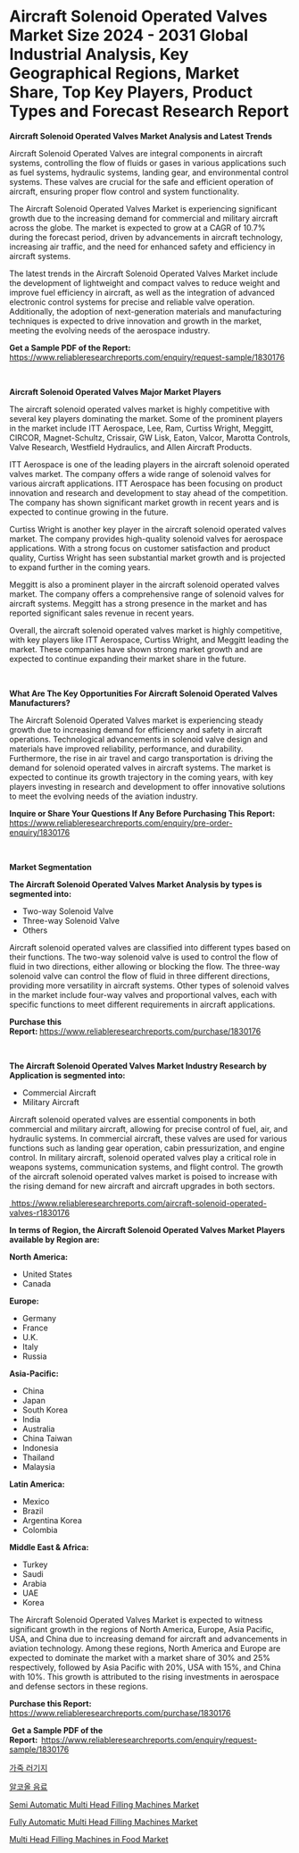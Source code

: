 <p><h1>Aircraft Solenoid Operated Valves Market Size 2024 - 2031 Global Industrial Analysis, Key Geographical Regions, Market Share, Top Key Players, Product Types and Forecast Research Report</h1></p><p><strong>Aircraft Solenoid Operated Valves Market Analysis and Latest Trends</strong></p>
<p><p>Aircraft Solenoid Operated Valves are integral components in aircraft systems, controlling the flow of fluids or gases in various applications such as fuel systems, hydraulic systems, landing gear, and environmental control systems. These valves are crucial for the safe and efficient operation of aircraft, ensuring proper flow control and system functionality.</p><p>The Aircraft Solenoid Operated Valves Market is experiencing significant growth due to the increasing demand for commercial and military aircraft across the globe. The market is expected to grow at a CAGR of 10.7% during the forecast period, driven by advancements in aircraft technology, increasing air traffic, and the need for enhanced safety and efficiency in aircraft systems.</p><p>The latest trends in the Aircraft Solenoid Operated Valves Market include the development of lightweight and compact valves to reduce weight and improve fuel efficiency in aircraft, as well as the integration of advanced electronic control systems for precise and reliable valve operation. Additionally, the adoption of next-generation materials and manufacturing techniques is expected to drive innovation and growth in the market, meeting the evolving needs of the aerospace industry.</p></p>
<p><strong>Get a Sample PDF of the Report:&nbsp;</strong> <a href="https://www.reliableresearchreports.com/enquiry/request-sample/1830176">https://www.reliableresearchreports.com/enquiry/request-sample/1830176</a></p>
<p>&nbsp;</p>
<p><strong>Aircraft Solenoid Operated Valves Major Market Players</strong></p>
<p><p>The aircraft solenoid operated valves market is highly competitive with several key players dominating the market. Some of the prominent players in the market include ITT Aerospace, Lee, Ram, Curtiss Wright, Meggitt, CIRCOR, Magnet-Schultz, Crissair, GW Lisk, Eaton, Valcor, Marotta Controls, Valve Research, Westfield Hydraulics, and Allen Aircraft Products.</p><p>ITT Aerospace is one of the leading players in the aircraft solenoid operated valves market. The company offers a wide range of solenoid valves for various aircraft applications. ITT Aerospace has been focusing on product innovation and research and development to stay ahead of the competition. The company has shown significant market growth in recent years and is expected to continue growing in the future.</p><p>Curtiss Wright is another key player in the aircraft solenoid operated valves market. The company provides high-quality solenoid valves for aerospace applications. With a strong focus on customer satisfaction and product quality, Curtiss Wright has seen substantial market growth and is projected to expand further in the coming years.</p><p>Meggitt is also a prominent player in the aircraft solenoid operated valves market. The company offers a comprehensive range of solenoid valves for aircraft systems. Meggitt has a strong presence in the market and has reported significant sales revenue in recent years.</p><p>Overall, the aircraft solenoid operated valves market is highly competitive, with key players like ITT Aerospace, Curtiss Wright, and Meggitt leading the market. These companies have shown strong market growth and are expected to continue expanding their market share in the future.</p></p>
<p>&nbsp;</p>
<p><strong>What Are The Key Opportunities For Aircraft Solenoid Operated Valves Manufacturers?</strong></p>
<p><p>The Aircraft Solenoid Operated Valves market is experiencing steady growth due to increasing demand for efficiency and safety in aircraft operations. Technological advancements in solenoid valve design and materials have improved reliability, performance, and durability. Furthermore, the rise in air travel and cargo transportation is driving the demand for solenoid operated valves in aircraft systems. The market is expected to continue its growth trajectory in the coming years, with key players investing in research and development to offer innovative solutions to meet the evolving needs of the aviation industry.</p></p>
<p><strong>Inquire or Share Your Questions If Any Before Purchasing This Report:</strong> <a href="https://www.reliableresearchreports.com/enquiry/pre-order-enquiry/1830176">https://www.reliableresearchreports.com/enquiry/pre-order-enquiry/1830176</a></p>
<p>&nbsp;</p>
<p><strong>Market Segmentation</strong></p>
<p><strong>The Aircraft Solenoid Operated Valves Market Analysis by types is segmented into:</strong></p>
<p><ul><li>Two-way Solenoid Valve</li><li>Three-way Solenoid Valve</li><li>Others</li></ul></p>
<p><p>Aircraft solenoid operated valves are classified into different types based on their functions. The two-way solenoid valve is used to control the flow of fluid in two directions, either allowing or blocking the flow. The three-way solenoid valve can control the flow of fluid in three different directions, providing more versatility in aircraft systems. Other types of solenoid valves in the market include four-way valves and proportional valves, each with specific functions to meet different requirements in aircraft applications.</p></p>
<p><strong>Purchase this Report:&nbsp;</strong><a href="https://www.reliableresearchreports.com/purchase/1830176">https://www.reliableresearchreports.com/purchase/1830176</a></p>
<p>&nbsp;</p>
<p><strong>The Aircraft Solenoid Operated Valves Market Industry Research by Application is segmented into:</strong></p>
<p><ul><li>Commercial Aircraft</li><li>Military Aircraft</li></ul></p>
<p><p>Aircraft solenoid operated valves are essential components in both commercial and military aircraft, allowing for precise control of fuel, air, and hydraulic systems. In commercial aircraft, these valves are used for various functions such as landing gear operation, cabin pressurization, and engine control. In military aircraft, solenoid operated valves play a critical role in weapons systems, communication systems, and flight control. The growth of the aircraft solenoid operated valves market is poised to increase with the rising demand for new aircraft and aircraft upgrades in both sectors.</p></p>
<p><a href="https://www.reliableresearchreports.com/aircraft-solenoid-operated-valves-r1830176">&nbsp;https://www.reliableresearchreports.com/aircraft-solenoid-operated-valves-r1830176</a></p>
<p><strong>In terms of Region, the Aircraft Solenoid Operated Valves Market Players available by Region are:</strong></p>
<p>
    <p> <strong> North America: </strong>
        <ul>
            <li>United States</li>
            <li>Canada</li>
        </ul>
        </p> 
    <p> <strong> Europe: </strong>
        <ul>
            <li>Germany</li>
            <li>France</li>
            <li>U.K.</li>
            <li>Italy</li>
            <li>Russia</li>
        </ul>
        </p> 
    <p> <strong> Asia-Pacific: </strong>
        <ul>
            <li>China</li>
            <li>Japan</li>
            <li>South Korea</li>
            <li>India</li>
            <li>Australia</li>
            <li>China Taiwan</li>
            <li>Indonesia</li>
            <li>Thailand</li>
            <li>Malaysia</li>
        </ul>
        </p> 
    <p> <strong> Latin America: </strong>
        <ul>
            <li>Mexico</li>
            <li>Brazil</li>
            <li>Argentina Korea</li>
            <li>Colombia</li>
        </ul>
        </p> 
    <p> <strong> Middle East & Africa: </strong>
        <ul>
            <li>Turkey</li>
            <li>Saudi</li>
            <li>Arabia</li>
            <li>UAE</li>
            <li>Korea</li>
        </ul>
    </p>
    </p>
<p><p>The Aircraft Solenoid Operated Valves Market is expected to witness significant growth in the regions of North America, Europe, Asia Pacific, USA, and China due to increasing demand for aircraft and advancements in aviation technology. Among these regions, North America and Europe are expected to dominate the market with a market share of 30% and 25% respectively, followed by Asia Pacific with 20%, USA with 15%, and China with 10%. This growth is attributed to the rising investments in aerospace and defense sectors in these regions.</p></p>
<p><strong>Purchase this Report: </strong><a href="https://www.reliableresearchreports.com/purchase/1830176">https://www.reliableresearchreports.com/purchase/1830176</a></p>
<p>&nbsp;<strong>Get a Sample PDF of the Report:&nbsp;&nbsp;</strong><a href="https://www.reliableresearchreports.com/enquiry/request-sample/1830176">https://www.reliableresearchreports.com/enquiry/request-sample/1830176</a></p>
<p><strong></strong></p>
<p><p><a href="https://github.com/berlianaparadilla48/Market-Research-Report-List-2/blob/main/393314771227.md">가죽 러기지</a></p><p><a href="https://github.com/mdmazharulnwr786/Market-Research-Report-List-2/blob/main/823220871228.md">알코올 음료</a></p><p><a href="https://github.com/mabutironaldo/Market-Research-Report-List-5/blob/main/semi-automatic-multi-head-filling-machines-market.md">Semi Automatic Multi Head Filling Machines Market</a></p><p><a href="https://github.com/evanArnold06/Market-Research-Report-List-1/blob/main/fully-automatic-multi-head-filling-machines-market.md">Fully Automatic Multi Head Filling Machines Market</a></p><p><a href="https://github.com/Paul14Anderson63/Market-Research-Report-List-5/blob/main/multi-head-filling-machines-in-food-market.md">Multi Head Filling Machines in Food Market</a></p></p>